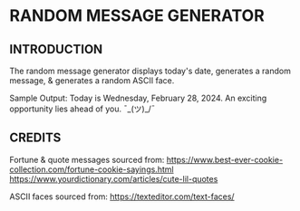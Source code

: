 RANDOM MESSAGE GENERATOR
========================

INTRODUCTION
-----------
The random message generator displays today's date, generates a random message, & generates a random ASCII face.

Sample Output:
Today is Wednesday, February 28, 2024.
An exciting opportunity lies ahead of you. 
¯\_(ツ)_/¯


CREDITS
-------
Fortune & quote messages sourced from:
https://www.best-ever-cookie-collection.com/fortune-cookie-sayings.html
https://www.yourdictionary.com/articles/cute-lil-quotes

ASCII faces sourced from:
https://texteditor.com/text-faces/


